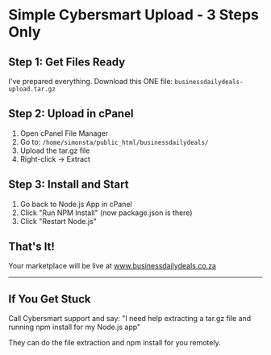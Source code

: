 # Simple Cybersmart Upload - 3 Steps Only

## Step 1: Get Files Ready
I've prepared everything. Download this ONE file: `businessdailydeals-upload.tar.gz`

## Step 2: Upload in cPanel
1. Open cPanel File Manager
2. Go to: `/home/simonsta/public_html/businessdailydeals/`
3. Upload the tar.gz file
4. Right-click → Extract

## Step 3: Install and Start
1. Go back to Node.js App in cPanel
2. Click "Run NPM Install" (now package.json is there)
3. Click "Restart Node.js"

## That's It!
Your marketplace will be live at www.businessdailydeals.co.za

---

## If You Get Stuck
Call Cybersmart support and say:
"I need help extracting a tar.gz file and running npm install for my Node.js app"

They can do the file extraction and npm install for you remotely.